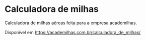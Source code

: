# Calculadora de milhas
Calculadora de milhas aéreas feita para a empresa academilhas.

Disponível em https://academilhas.com.br/calculadora_de_milhas/

